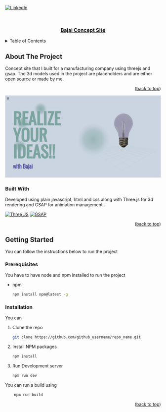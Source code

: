 
<a id="readme-top"></a>



<!-- PROJECT SHIELDS -->
<!--
*** I'm using markdown "reference style" links for readability.
*** Reference links are enclosed in brackets [ ] instead of parentheses ( ).
*** See the bottom of this document for the declaration of the reference variables
*** for contributors-url, forks-url, etc. This is an optional, concise syntax you may use.
*** https://www.markdownguide.org/basic-syntax/#reference-style-links
-->
[![LinkedIn][linkedin-shield]][linkedin-url]



<!-- PROJECT LOGO -->
<br />
<div align="center">
  <a href="https://github.com/SameC137/Bajai-Concept">
  <h3 align="center">Bajai Concept Site</h3>

  </a>

  
</div>



<!-- TABLE OF CONTENTS -->
<details>
  <summary>Table of Contents</summary>
  <ol>
    <li>
      <a href="#about-the-project">About The Project</a>
      <ul>
        <li><a href="#built-with">Built With</a></li>
      </ul>
    </li>
    <li>
      <a href="#getting-started">Getting Started</a>
      <ul>
        <li><a href="#prerequisites">Prerequisites</a></li>
        <li><a href="#installation">Installation</a></li>
      </ul>
    </li>
  </ol>
</details>



<!-- ABOUT THE PROJECT -->
## About The Project


Concept site that I built for a manufacturing company using threejs and gsap. The 3d models used in the project are placeholders and are either open source or made by me.

<p align="right">(<a href="#readme-top">back to top</a>)</p>

![Bajai Website Preview](images/bajai_example.png)



### Built With

Developed using plain javascript, html and css  along with Three.js for 3d rendering and GSAP for animation management . 

 [![Three JS][Three.js]][Three-url]
    [![GSAP][GSAP]][GSAP-url]

<p align="right">(<a href="#readme-top">back to top</a>)</p>



<!-- GETTING STARTED -->
## Getting Started

You can follow the instructions below to run the project

### Prerequisites

You have to have node and npm installed to run the project
* npm
  ```sh
  npm install npm@latest -g
  ```

### Installation

You can 


1. Clone the repo
   ```sh
   git clone https://github.com/github_username/repo_name.git
   ```
2. Install NPM packages
   ```sh
   npm install
   ```
3. Run Development server
   ```sh
   npm run dev
   ```

You can run a build using 
```sh
    npm run build
```

<p align="right">(<a href="#readme-top">back to top</a>)</p>






<!-- MARKDOWN LINKS & IMAGES -->
<!-- https://www.markdownguide.org/basic-syntax/#reference-style-links -->
[contributors-shield]: https://img.shields.io/github/contributors/othneildrew/Best-README-Template.svg?style=for-the-badge
[contributors-url]: https://github.com/othneildrew/Best-README-Template/graphs/contributors
[forks-shield]: https://img.shields.io/github/forks/othneildrew/Best-README-Template.svg?style=for-the-badge
[forks-url]: https://github.com/othneildrew/Best-README-Template/network/members
[stars-shield]: https://img.shields.io/github/stars/othneildrew/Best-README-Template.svg?style=for-the-badge
[stars-url]: https://github.com/othneildrew/Best-README-Template/stargazers
[issues-shield]: https://img.shields.io/github/issues/othneildrew/Best-README-Template.svg?style=for-the-badge
[issues-url]: https://github.com/othneildrew/Best-README-Template/issues
[license-shield]: https://img.shields.io/github/license/othneildrew/Best-README-Template.svg?style=for-the-badge
[license-url]: https://github.com/othneildrew/Best-README-Template/blob/master/LICENSE.txt
[linkedin-shield]: https://img.shields.io/badge/-LinkedIn-black.svg?style=for-the-badge&logo=linkedin&colorB=555
[linkedin-url]: https://www.linkedin.com/in/same-michael-153380162/
[product-screenshot]: images/screenshot.png
[Three.js]:https://img.shields.io/badge/Three.js-000000?style=for-the-badge&logo=three.js&logoColor=white
[Three-url]: https://threejs.org/
[GSAP]:https://img.shields.io/badge/GSAP-93CF2B?style=for-the-badge&logo=greensock&logoColor=white
[GSAP-url]: https://gsap.com/